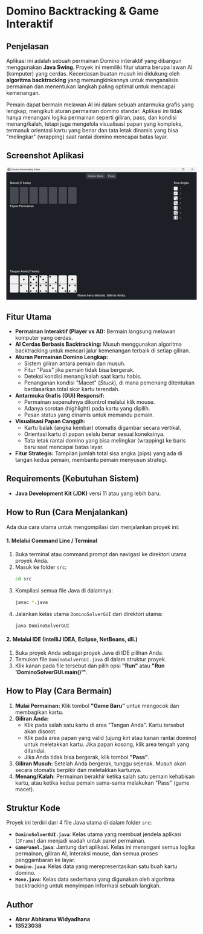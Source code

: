# Domino Backtracking & Game Interaktif

## Penjelasan

Aplikasi ini adalah sebuah permainan Domino interaktif yang dibangun menggunakan **Java Swing**. Proyek ini memiliki fitur utama berupa lawan AI (komputer) yang cerdas. Kecerdasan buatan musuh ini didukung oleh **algoritma backtracking** yang memungkinkannya untuk menganalisis permainan dan menentukan langkah paling optimal untuk mencapai kemenangan.

Pemain dapat bermain melawan AI ini dalam sebuah antarmuka grafis yang lengkap, mengikuti aturan permainan domino standar. Aplikasi ini tidak hanya menangani logika permainan seperti giliran, pass, dan kondisi menang/kalah, tetapi juga mengelola visualisasi papan yang kompleks, termasuk orientasi kartu yang benar dan tata letak dinamis yang bisa "melingkar" (wrapping) saat rantai domino mencapai batas layar.

## Screenshot Aplikasi


![Screenshot Game Domino](https://github.com/Abrar-Abhirama/DominoWithBackTracking/blob/main/readmeImage.png)

## Fitur Utama

* **Permainan Interaktif (Player vs AI):** Bermain langsung melawan komputer yang cerdas.
* **AI Cerdas Berbasis Backtracking:** Musuh menggunakan algoritma backtracking untuk mencari jalur kemenangan terbaik di setiap giliran.
* **Aturan Permainan Domino Lengkap:**
    * Sistem giliran antara pemain dan musuh.
    * Fitur "Pass" jika pemain tidak bisa bergerak.
    * Deteksi kondisi menang/kalah saat kartu habis.
    * Penanganan kondisi "Macet" (*Stuck*), di mana pemenang ditentukan berdasarkan total skor kartu terendah.
* **Antarmuka Grafis (GUI) Responsif:**
    * Permainan sepenuhnya dikontrol melalui klik mouse.
    * Adanya sorotan (highlight) pada kartu yang dipilih.
    * Pesan status yang dinamis untuk memandu pemain.
* **Visualisasi Papan Canggih:**
    * Kartu balak (angka kembar) otomatis digambar secara vertikal.
    * Orientasi kartu di papan selalu benar sesuai koneksinya.
    * Tata letak rantai domino yang bisa melingkar (wrapping) ke baris baru saat mencapai batas layar.
* **Fitur Strategis:** Tampilan jumlah total sisa angka (pips) yang ada di tangan kedua pemain, membantu pemain menyusun strategi.

## Requirements (Kebutuhan Sistem)

* **Java Development Kit (JDK)** versi 11 atau yang lebih baru.

## How to Run (Cara Menjalankan)

Ada dua cara utama untuk mengompilasi dan menjalankan proyek ini:

#### 1. Melalui Command Line / Terminal

1.  Buka terminal atau command prompt dan navigasi ke direktori utama proyek Anda.
2.  Masuk ke folder `src`:
    ```bash
    cd src
    ```
3.  Kompilasi semua file Java di dalamnya:
    ```bash
    javac *.java
    ```
4.  Jalankan kelas utama `DominoSolverGUI` dari direktori utama:
    ```bash
    java DominoSolverGUI
    ```

#### 2. Melalui IDE (IntelliJ IDEA, Eclipse, NetBeans, dll.)

1.  Buka proyek Anda sebagai proyek Java di IDE pilihan Anda.
2.  Temukan file `DominoSolverGUI.java` di dalam struktur proyek.
3.  Klik kanan pada file tersebut dan pilih opsi **"Run"** atau **"Run 'DominoSolverGUI.main()'"**.

## How to Play (Cara Bermain)

1.  **Mulai Permainan:** Klik tombol **"Game Baru"** untuk mengocok dan membagikan kartu.
2.  **Giliran Anda:**
    * Klik pada salah satu kartu di area "Tangan Anda". Kartu tersebut akan disorot.
    * Klik pada area papan yang valid (ujung kiri atau kanan rantai domino) untuk meletakkan kartu. Jika papan kosong, klik area tengah yang ditandai.
    * Jika Anda tidak bisa bergerak, klik tombol **"Pass"**.
3.  **Giliran Musuh:** Setelah Anda bergerak, tunggu sejenak. Musuh akan secara otomatis berpikir dan meletakkan kartunya.
4.  **Menang/Kalah:** Permainan berakhir ketika salah satu pemain kehabisan kartu, atau ketika kedua pemain sama-sama melakukan "Pass" (game macet).

## Struktur Kode

Proyek ini terdiri dari 4 file Java utama di dalam folder `src`:

* **`DominoSolverGUI.java`**: Kelas utama yang membuat jendela aplikasi (`JFrame`) dan menjadi wadah untuk panel permainan.
* **`GamePanel.java`**: Jantung dari aplikasi. Kelas ini menangani semua logika permainan, giliran AI, interaksi mouse, dan semua proses penggambaran ke layar.
* **`Domino.java`**: Kelas data yang merepresentasikan satu buah kartu domino.
* **`Move.java`**: Kelas data sederhana yang digunakan oleh algoritma backtracking untuk menyimpan informasi sebuah langkah.

## Author

* **Abrar Abhirama Widyadhana**
* **13523038**
